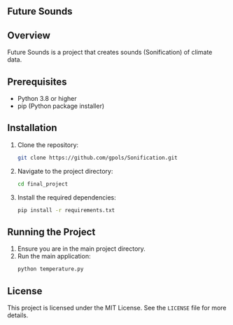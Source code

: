 ## Future Sounds

## Overview
Future Sounds is a project that creates sounds (Sonification) of climate data.

## Prerequisites
- Python 3.8 or higher
- pip (Python package installer)

## Installation
1. Clone the repository:
    ```sh
    git clone https://github.com/gpols/Sonification.git
    ```
2. Navigate to the project directory:
    ```sh
    cd final_project
    ```
3. Install the required dependencies:
    ```sh
    pip install -r requirements.txt
    ```

## Running the Project
1. Ensure you are in the main project directory.
2. Run the main application:
    ```sh
    python temperature.py
    ```

## License
This project is licensed under the MIT License. See the `LICENSE` file for more details.